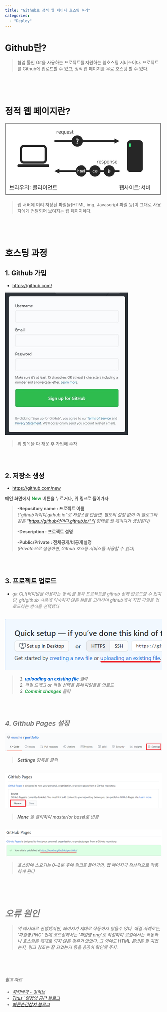 ```yaml
---
title: "Github로 정적 웹 페이지 호스팅 하기"
categories: 
  - "Deploy"
---
```


# Github란?

> 협업 툴인 Git을 사용하는 프로젝트를 지원하는 웹호스팅 서비스이다.
> 프로젝트를 Github에 업로드할 수 있고, 정적 웹 페이지를 무료 호스팅 할 수 있다.

<br><br><br>

# 정적 웹 페이지란?

<img src="/assets/images/deploy/2020-09-28-github_static_web_page_hosting/static_web_page.png">

> 웹 서버에 미리 저장된 파일들(HTML, img, Javascript 파일 등)이 그대로 사용자에게 전달되어 보여지는 웹 페이지이다.

<br><br><br>

# 호스팅 과정

## 1. Github 가입

* <a href="https://github.com/" target="_blank">https://github.com/</a>

<img src="/assets/images/deploy/2020-09-28-github_static_web_page_hosting/github_signup.JPG">

> 위 항목을 다 채운 후 가입해 주자

<br><br>

## 2. 저장소 생성

* <a href="https://github.com/new" target="_blank">https://github.com/new</a>

메인 화면에서 <strong style="color:#2ea44f">New</strong> 버튼을 누르거나, 위 링크로 들어가자


> <strong>-Repository name : 프로젝트 이름</strong>   
> <em>("github아이디.github.io"로 저장소를 만들면, 별도의 설정 없이 이 블로그와 같은 "https://github아이디.github.io/"의 형태로 웹 페이지가 생성된다)</em>
> 
> <strong>-Description : 프로젝트 설명</strong>   
> 
> <strong>-Public/Private : 전체공개/비공개 설정</strong>   
> <em>(Private으로 설정하면, Github 호스팅 서비스를 사용할 수 없다)</em>

<br><br>

## 3. 프로젝트 업로드

* <em style="color:gray;">git CLI(터미널을 이용하는 방식)를 통해 프로젝트를 github 상에 업로드할 수 있지만, git/github 사용에 익숙하지 않은 분들을 고려하여 github에서 직접 파일을 업로드하는 방식을 선택했다<em>

<br>

<img src="/assets/images/deploy/2020-09-28-github_static_web_page_hosting/upload.png">

> 1. <strong style="color:#0366d6">uploading an existing file</strong> 클릭   
> 2. 파일 드래그 or 파일 선택을 통해 파일들을 업로드   
> 3. <strong style="color:#2ea44f">Commit changes</strong> 클릭

<br><br>

## 4. Github Pages 설정

<img src="/assets/images/deploy/2020-09-28-github_static_web_page_hosting/setting.png">

> <strong>Settings</strong> 항목을 클릭

<br>

<img src="/assets/images/deploy/2020-09-28-github_static_web_page_hosting/github_pages.png">

> <strong>None</strong> 을 클릭하여 master(or base)로 변경

<br>

<img src="/assets/images/deploy/2020-09-28-github_static_web_page_hosting/result_page.png">

> 호스팅에 소요되는 0~2분 후에 링크를 들어가면, 웹 페이지가 정상적으로 작동하게 된다

<br><br><br>

# 오류 원인

> 위 예시대로 진행했지만, 페이지가 제대로 작동하지 않을수 있다. 해결 사례로는, '파일명.PNG' 인데 코드상에서는 '파일명.png'로
> 작성하여 로컬에서는 작동하나 호스팅은 제대로 되지 않은 경우가 있었다. 그 외에도 HTML 문법은 잘 지켰는지, 링크 참조는 잘 되었는지
> 등을 꼼꼼히 확인해 주자.

<br><br><br>

#### 참고 자료
* <a href="https://ko.wikipedia.org/wiki/%EA%B9%83%ED%97%88%EB%B8%8C" target="_blank">위키백과 - 깃허브</a>
* <a href="https://titus94.tistory.com/4" target="_blank">Titus `열정의 공간 블로그</a>
* <a href="https://hogni.tistory.com/75" target="_blank">빠른손김참치 블로그</a>